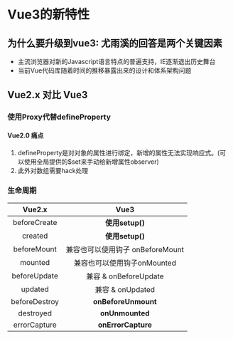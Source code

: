 # Vue3的新特性

## 为什么要升级到vue3: 尤雨溪的回答是两个关键因素

* 主流浏览器对新的Javascript语言特点的普遍支持，IE逐渐退出历史舞台
* 当前Vue代码库随着时间的推移暴露出来的设计和体系架构问题

## Vue2.x 对比 Vue3

### 使用Proxy代替defineProperty

#### Vue2.0 痛点

1. defineProperty是对对象的属性进行绑定，新增的属性无法实现响应式。(可以使用全局提供的$set来手动给新增属性observer)
2. 此外对数组需要hack处理

### 生命周期

|   **Vue2.x**  |     **Vue3**   |
|:-------------:|:---------------------:|
| beforeCreate |    **使用setup()**     |
| created      |    **使用setup()**     |
| beforeMount  | 兼容也可以使用钩子 onBeforeMount|
| mounted  | 兼容也可以使用钩子onMounted |
| beforeUpdate | 兼容 & onBeforeUpdate|
| updated | 兼容 & onUpdated |
| beforeDestroy | **onBeforeUnmount** |
| destroyed | **onUnmounted** |
| errorCapture | **onErrorCapture** |
